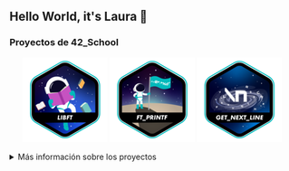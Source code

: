 ## Hello World, it's Laura 🤙

### Proyectos de 42_School

<div align="center">
  
<a href="https://github.com/lbengo/42_School/tree/main/Cursus/Libft">![42 Badge](https://github.com/lbengo/42_School/blob/main/42_badges/libfte.png)</a>
<a href="https://github.com/lbengo/42_School/tree/main/Cursus/ft_printf">![42 Badge](https://github.com/lbengo/42_School/blob/main/42_badges/ft_printfe.png)</a>
<a href="https://github.com/lbengo/42_School/tree/main/Cursus/get_next_line">![42 Badge](https://github.com/lbengo/42_School/blob/main/42_badges/get_next_linee.png)</a>
  
</div>

<details>
<summary>Más información sobre los proyectos</summary>

| Project                                                  |  Language  | Grade| Description                                                           |
|----------------------------------------------------------|------------|------|-----------------------------------------------------------------------|
| [libft](https://github.com/lbengo/42_School/tree/main/Cursus/Libft)|C | 125% | Crear una biblioteca de funciones básicas.                            |
| [ft_printf](https://github.com/lbengo/42_School/tree/main/Cursus/ft_printf)|C|100%| Recodificar la función estándar de la biblioteca C, printf.      |
| [GNL](https://github.com/lbengo/42_School/tree/main/Cursus/get_next_line)|C|100%| Programar una función que devuelva una línea de un file descriptor.|
</details>

<!--
**lbengo/lbengo** is a ✨ _special_ ✨ repository because its `README.md` (this file) appears on your GitHub profile.

Here are some ideas to get you started:

- 🔭 I’m currently working on ...
- 🌱 I’m currently learning ...
- 👯 I’m looking to collaborate on ...
- 🤔 I’m looking for help with ...
- 💬 Ask me about ...
- 📫 How to reach me: ...
- 😄 Pronouns: ...
- ⚡ Fun fact: ...
-->
